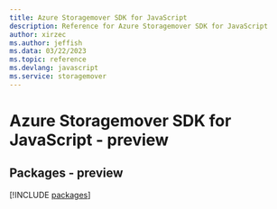 ```yaml
---
title: Azure Storagemover SDK for JavaScript
description: Reference for Azure Storagemover SDK for JavaScript
author: xirzec
ms.author: jeffish
ms.data: 03/22/2023
ms.topic: reference
ms.devlang: javascript
ms.service: storagemover
---
```

# Azure Storagemover SDK for JavaScript - preview
## Packages - preview
[!INCLUDE [packages](storagemover-index.md)]